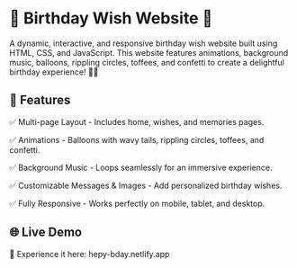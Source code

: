 # 🎉 Birthday Wish Website 🎂
A dynamic, interactive, and responsive birthday wish website built using HTML, CSS, and JavaScript. This website features animations, background music, balloons, rippling circles, toffees, and confetti to create a delightful birthday experience! 🎈🎶

## 🚀 Features
✅ Multi-page Layout - Includes home, wishes, and memories pages.

✅ Animations - Balloons with wavy tails, rippling circles, toffees, and confetti.

✅ Background Music - Loops seamlessly for an immersive experience.

✅ Customizable Messages & Images - Add personalized birthday wishes.

✅ Fully Responsive - Works perfectly on mobile, tablet, and desktop.

## 🌐 Live Demo
🎉 Experience it here: hepy-bday.netlify.app
